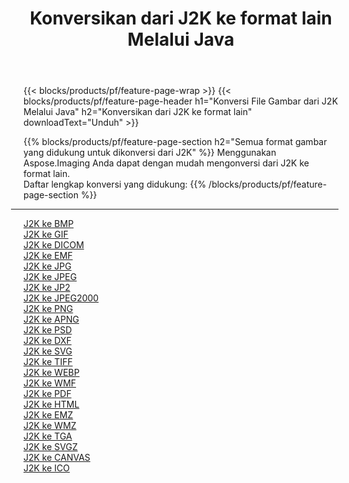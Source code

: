 ﻿---
title: Konversikan dari J2K ke format lain Melalui Java 
weight: 3920
url: /id/java/conversion/from/j2k 
lang: id
langdirlevel: 2
locales: zh-hans,ja,it,ru,de,es,fr,nl,id,lt,pl,pt,vi,tr,ko,zh-hant,ar,hi,th,sv,cs,uk,he
description: Menggunakan Aspose.Imaging Anda dapat dengan mudah mengonversi dari J2K ke format lain
---

{{< blocks/products/pf/feature-page-wrap >}}
{{< blocks/products/pf/feature-page-header h1="Konversi File Gambar dari J2K Melalui Java" h2="Konversikan dari J2K ke format lain" downloadText="Unduh" >}}


{{% blocks/products/pf/feature-page-section  h2="Semua format gambar yang didukung untuk dikonversi dari J2K" %}}
Menggunakan Aspose.Imaging Anda dapat dengan mudah mengonversi dari J2K ke format lain.
<br/>
Daftar lengkap konversi yang didukung:
{{% /blocks/products/pf/feature-page-section %}}
<div class="container-fluid productfamilypage bg-gray">
    <div class="convertypes bg-gray agp-content section">
        <div class="container">
		<hr style="margin-left:-20px;"/>
		<div class="row other-converters">
		    <div class='col-md-2 other-converter remove-lp remove-rp'><a href="/imaging/id/java/conversion/j2k-to-bmp" >J2K ke BMP</a></div><div class='col-md-2 other-converter remove-lp remove-rp'><a href="/imaging/id/java/conversion/j2k-to-gif" >J2K ke GIF</a></div><div class='col-md-2 other-converter remove-lp remove-rp'><a href="/imaging/id/java/conversion/j2k-to-dicom" >J2K ke DICOM</a></div><div class='col-md-2 other-converter remove-lp remove-rp'><a href="/imaging/id/java/conversion/j2k-to-emf" >J2K ke EMF</a></div><div class='col-md-2 other-converter remove-lp remove-rp'><a href="/imaging/id/java/conversion/j2k-to-jpg" >J2K ke JPG</a></div><div class='col-md-2 other-converter remove-lp remove-rp'><a href="/imaging/id/java/conversion/j2k-to-jpeg" >J2K ke JPEG</a></div><div class='col-md-2 other-converter remove-lp remove-rp'><a href="/imaging/id/java/conversion/j2k-to-jp2" >J2K ke JP2</a></div><div class='col-md-2 other-converter remove-lp remove-rp'><a href="/imaging/id/java/conversion/j2k-to-jpeg2000" >J2K ke JPEG2000</a></div><div class='col-md-2 other-converter remove-lp remove-rp'><a href="/imaging/id/java/conversion/j2k-to-png" >J2K ke PNG</a></div><div class='col-md-2 other-converter remove-lp remove-rp'><a href="/imaging/id/java/conversion/j2k-to-apng" >J2K ke APNG</a></div><div class='col-md-2 other-converter remove-lp remove-rp'><a href="/imaging/id/java/conversion/j2k-to-psd" >J2K ke PSD</a></div><div class='col-md-2 other-converter remove-lp remove-rp'><a href="/imaging/id/java/conversion/j2k-to-dxf" >J2K ke DXF</a></div><div class='col-md-2 other-converter remove-lp remove-rp'><a href="/imaging/id/java/conversion/j2k-to-svg" >J2K ke SVG</a></div><div class='col-md-2 other-converter remove-lp remove-rp'><a href="/imaging/id/java/conversion/j2k-to-tiff" >J2K ke TIFF</a></div><div class='col-md-2 other-converter remove-lp remove-rp'><a href="/imaging/id/java/conversion/j2k-to-webp" >J2K ke WEBP</a></div><div class='col-md-2 other-converter remove-lp remove-rp'><a href="/imaging/id/java/conversion/j2k-to-wmf" >J2K ke WMF</a></div><div class='col-md-2 other-converter remove-lp remove-rp'><a href="/imaging/id/java/conversion/j2k-to-pdf" >J2K ke PDF</a></div><div class='col-md-2 other-converter remove-lp remove-rp'><a href="/imaging/id/java/conversion/j2k-to-html" >J2K ke HTML</a></div><div class='col-md-2 other-converter remove-lp remove-rp'><a href="/imaging/id/java/conversion/j2k-to-emz" >J2K ke EMZ</a></div><div class='col-md-2 other-converter remove-lp remove-rp'><a href="/imaging/id/java/conversion/j2k-to-wmz" >J2K ke WMZ</a></div><div class='col-md-2 other-converter remove-lp remove-rp'><a href="/imaging/id/java/conversion/j2k-to-tga" >J2K ke TGA</a></div><div class='col-md-2 other-converter remove-lp remove-rp'><a href="/imaging/id/java/conversion/j2k-to-svgz" >J2K ke SVGZ</a></div><div class='col-md-2 other-converter remove-lp remove-rp'><a href="/imaging/id/java/conversion/j2k-to-canvas" >J2K ke CANVAS</a></div><div class='col-md-2 other-converter remove-lp remove-rp'><a href="/imaging/id/java/conversion/j2k-to-ico" >J2K ke ICO</a></div>
                </div>
        </div>
    </div>
</div>
<br/>

